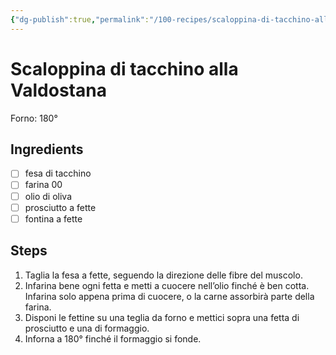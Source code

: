 ```yaml
---
{"dg-publish":true,"permalink":"/100-recipes/scaloppina-di-tacchino-alla-valdostana/"}
---
```


# Scaloppina di tacchino alla Valdostana
Forno: 180°
## Ingredients
- [ ] fesa di tacchino
- [ ] farina 00
- [ ] olio di oliva
- [ ] prosciutto a fette
- [ ] fontina a fette
## Steps
1. Taglia la fesa a fette, seguendo la direzione delle fibre del muscolo.
2. Infarina bene ogni fetta e metti a cuocere nell’olio finché è ben cotta. Infarina solo appena prima di cuocere, o la carne assorbirà parte della farina.
3. Disponi le fettine su una teglia da forno e mettici sopra una fetta di prosciutto e una di formaggio.
4. Inforna a 180° finché il formaggio si fonde.